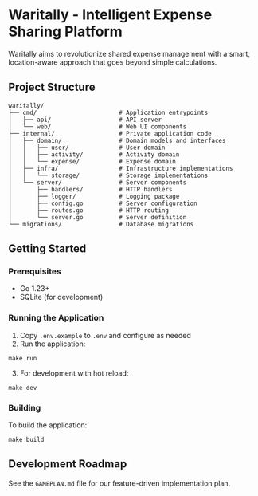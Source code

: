 # Waritally - Intelligent Expense Sharing Platform

Waritally aims to revolutionize shared expense management with a smart, location-aware approach that goes beyond simple calculations.

## Project Structure

```
waritally/
├── cmd/                       # Application entrypoints
│   ├── api/                   # API server
│   └── web/                   # Web UI components
├── internal/                  # Private application code
│   ├── domain/                # Domain models and interfaces
│   │   ├── user/              # User domain
│   │   ├── activity/          # Activity domain
│   │   └── expense/           # Expense domain
│   ├── infra/                 # Infrastructure implementations
│   │   └── storage/           # Storage implementations
│   └── server/                # Server components
│       ├── handlers/          # HTTP handlers
│       ├── logger/            # Logging package
│       ├── config.go          # Server configuration
│       ├── routes.go          # HTTP routing
│       └── server.go          # Server definition
└── migrations/                # Database migrations
```

## Getting Started

### Prerequisites

- Go 1.23+
- SQLite (for development)

### Running the Application

1. Copy `.env.example` to `.env` and configure as needed
2. Run the application:

```
make run
```

3. For development with hot reload:

```
make dev
```

### Building

To build the application:

```
make build
```

## Development Roadmap

See the `GAMEPLAN.md` file for our feature-driven implementation plan.

